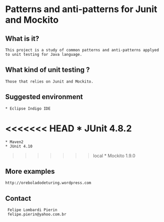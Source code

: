 # Patterns and anti-patterns for Junit and Mockito

## What is it?

	This project is a study of common patterns and anti-patterns applyed to unit testing for Java language.
	
## What kind of unit testing ?

	Those that relies on Junit and Mockito.

## Suggested environment

	* Eclipse Indigo IDE
<<<<<<< HEAD
	* JUnit 4.8.2
=======
	* Maven2
	* JUnit 4.10
>>>>>>> local
	* Mockito 1.9.0

## More examples

	http://oreboladodeturing.wordpress.com
	
## Contact

     Felipe Lombardi Pierin
     felipe.pierin@yahoo.com.br
     
     
     
